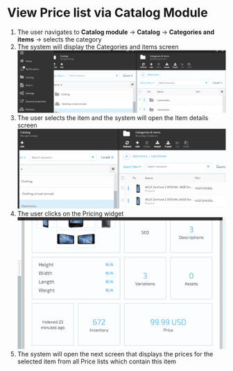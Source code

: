 # View Price list via Catalog Module
1. The user navigates to **Catalog module** &rightarrow; **Catalog** &rightarrow; **Categories and items** &rightarrow; selects the category
1. The system will display the Categories and items screen
![Categories and items](/docs/media/screen-categories-and-items.png)
1. The user selects the item and the system will open the Item details screen
![Details screen](/docs/media/screen-details.png)
1. The user clicks on the Pricing widget
![Pricing widget](/docs/media/screen-pricing-widget.png)
1. The system will open the next screen that displays the prices for the selected item from all Price lists which contain this item

